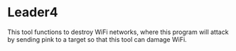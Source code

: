 # Leader4
This tool functions to destroy WiFi networks, where this program will attack by sending pink to a target so that this tool can damage WiFi.
